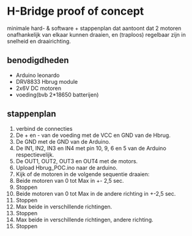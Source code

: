 # H-Bridge proof of concept

minimale hard- & software + stappenplan dat aantoont dat 2 motoren onafhankelijk van elkaar kunnen draaien, en (traploos) regelbaar zijn in snelheid en draairichting.

## benodigdheden

- Arduino leonardo
- DRV8833 Hbrug module
- 2x6V DC motoren
- voeding(bvb 2*18650 batterijen)


## stappenplan

1. verbind de connecties
  1. De + en - van de voeding met de VCC en GND van de Hbrug.
  2. De GND met de GND van de Arduino.
  3. De IN1, IN2, IN3 en IN4 met pin 10, 9, 6 en 5 van de Arduino respectievelijk.
  4. De OUT1, OUT2, OUT3 en OUT4 met de motors.
2. Upload Hbrug_POC.ino naar de arduino.
3. Kijk of de motoren in de volgende sequentie draaien:
  1. Beide motoren van 0 tot Max in +- 2,5 sec.
  2. Stoppen
  3. Beide motoren van 0 tot Max in de andere richting in +-2,5 sec.
  4. Stoppen
  5. Max beide in verschillende richtingen.
  6. Stoppen
  7. Max beide in verschillende richtingen, andere richting.
  8. Stoppen
